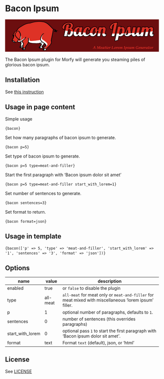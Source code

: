 # Bacon Ipsum

![BaconIpsum](bacon-ipsum.jpg)

The Bacon Ipsum plugin for Morfy will generate you steaming piles of glorious bacon ipsum.


## Installation
See [this instruction](http://morfy.org/documentation/plugins/plugins-installation)

## Usage in page content

Simple usage

```
{bacon}
```

Set how many paragraphs of bacon ipsum to generate.

```
{bacon p=5}
```

Set type of bacon ipsum to generate.

```
{bacon p=5 type=meat-and-filler}
```

Start the first paragraph with ‘Bacon ipsum dolor sit amet’

```
{bacon p=5 type=meat-and-filler start_with_lorem=1}
```

Set number of sentences to generate.

```
{bacon sentences=3}
```

Set format to return.

```
{bacon format=json}
```

## Usage in template

```smarty
{bacon(['p' => 5, 'type' => 'meat-and-filler', 'start_with_lorem' => '1', 'sentences' => '3', 'format' => 'json'])}
```

## Options

| name  | value | description |
|---|---|---|
| enabled | true | or `false` to disable the plugin |
| type | all-meat | `all-meat` for meat only or `meat-and-filler` for meat mixed with miscellaneous ‘lorem ipsum’ filler. |
| p | 1 | optional number of paragraphs, defaults to `1`. |
| sentences | 0 | number of sentences (this overrides paragraphs) |
| start_with_lorem | 0 | optional pass `1` to start the first paragraph with ‘Bacon ipsum dolor sit amet’. |
| format | text | Format `text` (default), json, or ‘html’ |

## License
See  [LICENSE](https://github.com/morfy-cms/morfy-plugin-bacon-ipsum/blob/master/LICENSE)
